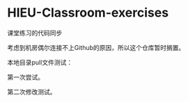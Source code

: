 # HIEU-Classroom-exercises
课堂练习的代码同步

考虑到机房偶尔连接不上Github的原因，所以这个仓库暂时搁置。

本地目录pull文件测试：

第一次尝试。

第二次修改测试。
